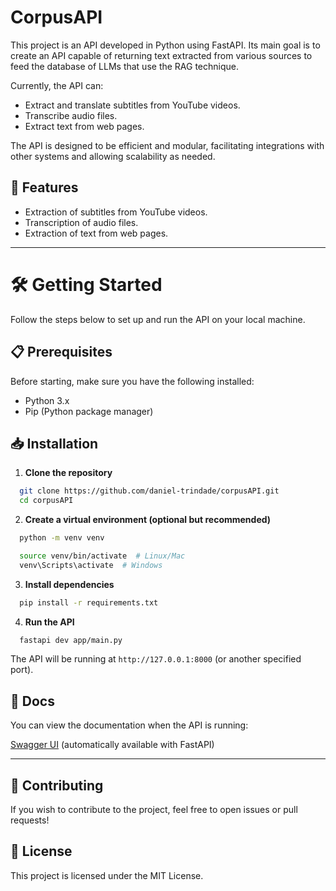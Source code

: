 # CorpusAPI

This project is an API developed in Python using FastAPI. Its main goal is to create an API capable of returning text extracted from various sources to feed the database of LLMs  that use the RAG technique.

Currently, the API can:
- Extract and translate subtitles from YouTube videos.
- Transcribe audio files.
- Extract text from web pages.

The API is designed to be efficient and modular, facilitating integrations with other systems and allowing scalability as needed.

## 🚀 Features

- Extraction of subtitles from YouTube videos.
- Transcription of audio files.
- Extraction of text from web pages.

---

# 🛠 Getting Started

Follow the steps below to set up and run the API on your local machine.

## 📋 Prerequisites

Before starting, make sure you have the following installed:

- Python 3.x 
- Pip (Python package manager)

## 📥 Installation

1. **Clone the repository**

```bash
  git clone https://github.com/daniel-trindade/corpusAPI.git
  cd corpusAPI
```

2. **Create a virtual environment (optional but recommended)**

```bash
  python -m venv venv

  source venv/bin/activate  # Linux/Mac
  venv\Scripts\activate  # Windows
```

3. **Install dependencies**

```bash
  pip install -r requirements.txt
```

4. **Run the API**

```bash
  fastapi dev app/main.py
```

The API will be running at `http://127.0.0.1:8000` (or another specified port).


## 🧪 Docs

You can view the documentation when the API is running:

[Swagger UI](http://127.0.0.1:8000/docs) (automatically available with FastAPI)

---

## 🤝 Contributing

If you wish to contribute to the project, feel free to open issues or pull requests!

## 📜 License

This project is licensed under the MIT License.

